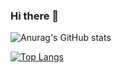 ### Hi there 👋

![Anurag's GitHub stats](https://github-readme-stats.vercel.app/api?username=Bikatoo&show_icons=true&theme=radical)

[![Top Langs](https://github-readme-stats.vercel.app/api/top-langs/?username=Bikatoo)](https://github.com/anuraghazra/github-readme-stats)
